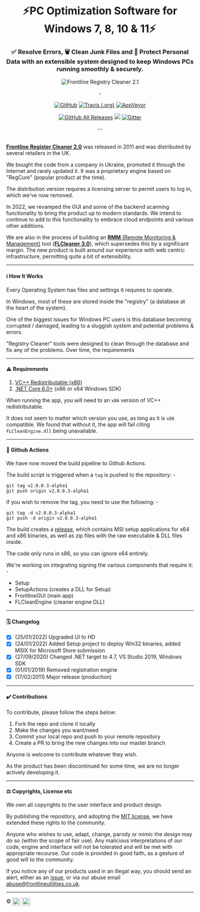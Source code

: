 <div align="center">
  <h1 align="center">⚡PC Optimization Software for Windows 7, 8, 10 & 11⚡</h1>
  <h3 align="center">✅ Resolve Errors, 🗑️ Clean Junk Files and 🦜 Protect Personal Data with an extensible system designed to keep Windows PCs running smoothly & securely.</h3>
  <img src="https://i.imgur.com/FS1iaHV.png" alt="Frontline Registry Cleaner 2.1">
  <p align="center">-</p>
</div>

<p align="center">
  <a href="https://raw.githubusercontent.com/Eugeny/terminus/master/LICENSE"><img alt="GitHub" src="https://img.shields.io/github/license/eugeny/terminus.svg?label=License&style=flat-square"></a> <a href="https://travis-ci.org/Eugeny/terminus"><img alt="Travis (.org)" src="https://img.shields.io/travis/Eugeny/terminus.svg?label=CI&logo=travis&logoColor=white&style=flat-square"></a>
  <a href="https://ci.appveyor.com/project/Eugeny/terminus"><img alt="AppVeyor" src="https://img.shields.io/appveyor/ci/eugeny/terminus.svg?label=CI&logo=appveyor&logoColor=white&style=flat-square"></a>
</p>

<p align="center">
  <a href="https://github.com/Eugeny/terminus/releases/latest"><img alt="GitHub All Releases" src="https://img.shields.io/github/downloads/eugeny/terminus/total.svg?label=DOWNLOAD&logo=github&style=for-the-badge"></a> <a href="https://ci.appveyor.com/project/Eugeny/terminus/build/artifacts"><img src="https://img.shields.io/badge/download-nightly%20build-magenta.svg?logo=appveyor&style=for-the-badge"/></a> <a href="https://gitter.im/terminus-terminal/community"><img alt="Gitter" src="https://img.shields.io/gitter/room/terminus/community.svg?color=blue&logo=gitter&style=for-the-badge"></a>
</p>

<div align="center">--</div><Br />

[**Frontline Register Cleaner 2.0**](https://www.frontlinecleaner.com) was released in 2011 and was distributed by several retailers in the UK.

We bought the code from a company in Ukraine, promoted it through the Internet and rarely updated it. It was a proprietary engine based on "RegCure" (popular product at the time).

The distribution version requires a licensing server to permit users to log in, which we've now removed. 

In 2022, we revamped the GUI and some of the backend scanning functionality to bring the product up to modern standards. We intend to continue to add to this functionality to embrace cloud endpoints and various other additions.

We are also in the process of building an [**RMM** (Remote Monitoring & Management)](https://en.wikipedia.org/wiki/Remote_monitoring_and_management) tool ([**FLCleaner 3.0**](https://www.flcleaner.com)), which supersedes this by a significant margin. The new product is built around our experience with web centric infrastructure, permitting quite a bit of extensibility.

---

#### ℹ️ How It Works

Every Operating System has files and settings it requires to operate. 

In Windows, most of these are stored inside the "registry" (a database at the heart of the system).

One of the biggest issues for Windows PC users is this database becoming corrupted / damaged, leading to a sluggish system and potential problems & errors.

"Registry Cleaner" tools were designed to clean through the database and fix any of the problems. Over time, the requirements 

---

#### ⚠️ Requirements

1. [VC++ Redistributable (x86)](https://support.microsoft.com/en-us/help/2977003/the-latest-supported-visual-c-downloads)
2. [.NET Core 6.0+](https://dotnet.microsoft.com/en-us/download/dotnet/6.0) (x86 or x64 Windows SDK)

When running the app, you will need to an `x86` version of VC++ redistributable.

It does not seem to matter which version you use, as long as it is `x86` compatible. We found that without it, the app will fail citing `FLCleanEngine.dll` being unavailable.

---

#### 🚦 Github Actions

We have now moved the build pipeline to Github Actions.

The build script is triggered when a `tag` is pushed to the repository: -

```
git tag v2.0.0.3-alpha1
git push origin v2.0.0.3-alpha1
```

If you wish to remove the tag, you need to use the following: -

```
git tag -d v2.0.0.3-alpha1
git push -d origin v2.0.0.3-alpha1
```

The build creates a [release](https://github.com/flutils/flcleaner/releases), which contains MSI setup applications for x64 and x86 binaries, as well as zip files with the raw executable & DLL files inside.

The code only runs in x86, so you can ignore x64 entirely.

We're working on integrating signing the various components that require it: -

 - Setup
 - SetupActions (creates a DLL for Setup)
 - FrontlineGUI (main app)
 - FLCleanEngine (cleaner engine DLL)

---

#### 🗓️ Changelog

- [x] (25/01/2022) Upgraded UI to HD
- [x] (24/01/2022) Added Setup project to deploy Win32 binaries, added MSIX for Microsoft Store submission
- [x] (27/09/2020) Changed .NET target to 4.7, VS Studio 2019, Windows SDK
- [x] (01/01/2019) Removed registration engine
- [x] (17/02/2011) Major release (production)

---

#### ✔️ Contributions

To contribute, please follow the steps below:

1. Fork the repo and clone it locally
2. Make the changes you want/need
3. Commit your local repo and push to your remote repository
4. Create a PR to bring the new changes into our master branch

Anyone is welcome to contribute whatever they wish.

As the product has been discontinued for some time, we are no longer actively developing it.

---

#### ⚖️ Copyrights, License etc

We own all copyrights to the user interface and product design.

By publishing the repository, and adopting the [MIT license](LICENSE), we have extended these rights to the community.

Anyone who wishes to use, adapt, change, parody or mimic the design may do so (within the scope of fair use). Any malicious interpretations of our code, engine and interface will not be tolerated and will be met with appropriate recourse. Our code is provided in good faith, as a gesture of good will to the community.

If you notice any of our products used in an illegal way, you should send an alert, either as an [issue](issues), or via our abuse email [abuse@frontlineutilities.co.uk](mailto:abuse@frontlineutilities.co.uk).

---

:copyright: <a href="http://www.frontlineutilities.co.uk" align="absmiddle"><img src="https://i.imgur.com/xwejn02.jpg" height="22" align="absmiddle" title="Frontline Utilities LTD"  /></a> <a href="http://github.com/richpeck" align="absmiddle" ><img src="https://avatars0.githubusercontent.com/u/1104431" height="22" align="absmiddle" title="Contributors - R Peck" /></a>



<!-- ################################### -->
<!-- ################################### -->

<!-- Images -->
[fl]:   https://raw.githubusercontent.com/flutils/flcleaner/master/3.0/Private/Readme/fl.jpg
[main]: Readme/main.jpeg

<!-- Links -->
[flutils]:              http://www.frontlineutilities.co.uk
[flcleaner.com]:        https://www.flcleaner.com
[frontlinecleaner.com]: https://www.flcleaner.com/2.0

<!-- ################################### -->
<!-- ################################### -->
